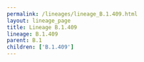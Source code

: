 ```yaml
---
permalink: /lineages/lineage_B.1.409.html
layout: lineage_page
title: Lineage B.1.409
lineage: B.1.409
parent: B.1
children: ['B.1.409']
---
```

